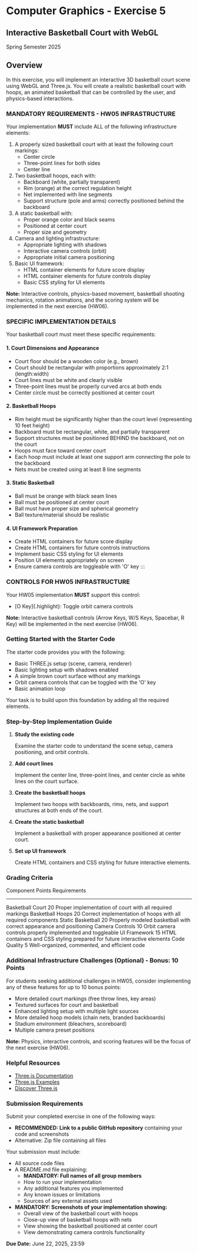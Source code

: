 # Computer Graphics - Exercise 5

## Interactive Basketball Court with WebGL

Spring Semester 2025

## Overview

In this exercise, you will implement an interactive 3D basketball court
scene using WebGL and Three.js. You will create a realistic basketball
court with hoops, an animated basketball that can be controlled by the
user, and physics-based interactions.

### MANDATORY REQUIREMENTS - HW05 INFRASTRUCTURE

Your implementation **MUST** include ALL of the following infrastructure
elements:

1.  A properly sized basketball court with at least the following court
    markings:
    -   Center circle
    -   Three-point lines for both sides
    -   Center line
2.  Two basketball hoops, each with:
    -   Backboard (white, partially transparent)
    -   Rim (orange) at the correct regulation height
    -   Net implemented with line segments
    -   Support structure (pole and arms) correctly positioned behind
        the backboard
3.  A static basketball with:
    -   Proper orange color and black seams
    -   Positioned at center court
    -   Proper size and geometry
4.  Camera and lighting infrastructure:
    -   Appropriate lighting with shadows
    -   Interactive camera controls (orbit)
    -   Appropriate initial camera positioning
5.  Basic UI framework:
    -   HTML container elements for future score display
    -   HTML container elements for future controls display
    -   Basic CSS styling for UI elements

**Note:** Interactive controls, physics-based movement, basketball
shooting mechanics, rotation animations, and the scoring system will be
implemented in the next exercise (HW06).

### SPECIFIC IMPLEMENTATION DETAILS

Your basketball court must meet these specific requirements:

#### 1. Court Dimensions and Appearance

-   Court floor should be a wooden color (e.g., brown)
-   Court should be rectangular with proportions approximately 2:1
    (length:width)
-   Court lines must be white and clearly visible
-   Three-point lines must be properly curved arcs at both ends
-   Center circle must be correctly positioned at center court

#### 2. Basketball Hoops

-   Rim height must be significantly higher than the court level
    (representing 10 feet height)
-   Backboard must be rectangular, white, and partially transparent
-   Support structures must be positioned BEHIND the backboard, not on
    the court
-   Hoops must face toward center court
-   Each hoop must include at least one support arm connecting the pole
    to the backboard
-   Nets must be created using at least 8 line segments

#### 3. Static Basketball

-   Ball must be orange with black seam lines
-   Ball must be positioned at center court
-   Ball must have proper size and spherical geometry
-   Ball texture/material should be realistic

#### 4. UI Framework Preparation

-   Create HTML containers for future score display
-   Create HTML containers for future controls instructions
-   Implement basic CSS styling for UI elements
-   Position UI elements appropriately on screen
-   Ensure camera controls are toggleable with \'O\' key
:::

### CONTROLS FOR HW05 INFRASTRUCTURE

Your HW05 implementation **MUST** support this control:

-   [O Key]{.highlight}: Toggle orbit camera controls

**Note:** Interactive basketball controls (Arrow Keys, W/S Keys,
Spacebar, R Key) will be implemented in the next exercise (HW06).

### Getting Started with the Starter Code

The starter code provides you with the following:

-   Basic THREE.js setup (scene, camera, renderer)
-   Basic lighting setup with shadows enabled
-   A simple brown court surface without any markings
-   Orbit camera controls that can be toggled with the \'O\' key
-   Basic animation loop

Your task is to build upon this foundation by adding all the required
elements.

### Step-by-Step Implementation Guide

1.  **Study the existing code**

    Examine the starter code to understand the scene setup, camera
    positioning, and orbit controls.

2.  **Add court lines**

    Implement the center line, three-point lines, and center circle as
    white lines on the court surface.

3.  **Create the basketball hoops**

    Implement two hoops with backboards, rims, nets, and support
    structures at both ends of the court.

4.  **Create the static basketball**

    Implement a basketball with proper appearance positioned at center
    court.

5.  **Set up UI framework**

    Create HTML containers and CSS styling for future interactive
    elements.

### Grading Criteria

  Component           Points   Requirements
  ------------------- -------- --------------------------------------------------------------------------
  Basketball Court    20       Proper implementation of court with all required markings
  Basketball Hoops    20       Correct implementation of hoops with all required components
  Static Basketball   20       Properly modeled basketball with correct appearance and positioning
  Camera Controls     10       Orbit camera controls properly implemented and toggleable
  UI Framework        15       HTML containers and CSS styling prepared for future interactive elements
  Code Quality        5        Well-organized, commented, and efficient code

### Additional Infrastructure Challenges (Optional) - Bonus: 10 Points

For students seeking additional challenges in HW05, consider
implementing any of these features for up to 10 bonus points:

-   More detailed court markings (free throw lines, key areas)
-   Textured surfaces for court and basketball
-   Enhanced lighting setup with multiple light sources
-   More detailed hoop models (chain nets, branded backboards)
-   Stadium environment (bleachers, scoreboard)
-   Multiple camera preset positions

**Note:** Physics, interactive controls, and scoring features will be
the focus of the next exercise (HW06).

### Helpful Resources

-   [Three.js Documentation](https://threejs.org/docs/)
-   [Three.js Examples](https://threejs.org/examples/)
-   [Discover Three.js](https://discoverthreejs.com/)

### Submission Requirements

Submit your completed exercise in one of the following ways:

-   **RECOMMENDED: Link to a public GitHub repository** containing your
    code and screenshots
-   Alternative: Zip file containing all files

Your submission must include:

-   All source code files
-   A README.md file explaining:
    -   **MANDATORY: Full names of all group members**
    -   How to run your implementation
    -   Any additional features you implemented
    -   Any known issues or limitations
    -   Sources of any external assets used
-   **MANDATORY: Screenshots of your implementation showing:**
    -   Overall view of the basketball court with hoops
    -   Close-up view of basketball hoops with nets
    -   View showing the basketball positioned at center court
    -   View demonstrating camera controls functionality

**Due Date:** June 22, 2025, 23:59